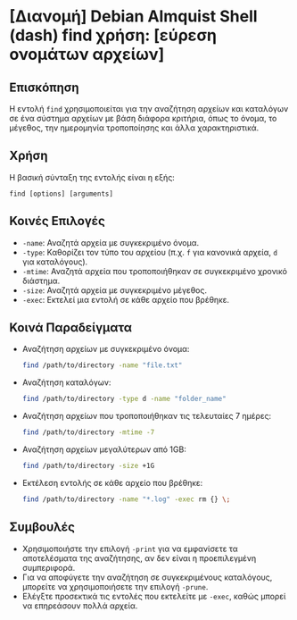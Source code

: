# [Διανομή] Debian Almquist Shell (dash) find χρήση: [εύρεση ονομάτων αρχείων]

## Επισκόπηση
Η εντολή `find` χρησιμοποιείται για την αναζήτηση αρχείων και καταλόγων σε ένα σύστημα αρχείων με βάση διάφορα κριτήρια, όπως το όνομα, το μέγεθος, την ημερομηνία τροποποίησης και άλλα χαρακτηριστικά.

## Χρήση
Η βασική σύνταξη της εντολής είναι η εξής:

```
find [options] [arguments]
```

## Κοινές Επιλογές
- `-name`: Αναζητά αρχεία με συγκεκριμένο όνομα.
- `-type`: Καθορίζει τον τύπο του αρχείου (π.χ. `f` για κανονικά αρχεία, `d` για καταλόγους).
- `-mtime`: Αναζητά αρχεία που τροποποιήθηκαν σε συγκεκριμένο χρονικό διάστημα.
- `-size`: Αναζητά αρχεία με συγκεκριμένο μέγεθος.
- `-exec`: Εκτελεί μια εντολή σε κάθε αρχείο που βρέθηκε.

## Κοινά Παραδείγματα
- Αναζήτηση αρχείων με συγκεκριμένο όνομα:
    ```bash
    find /path/to/directory -name "file.txt"
    ```

- Αναζήτηση καταλόγων:
    ```bash
    find /path/to/directory -type d -name "folder_name"
    ```

- Αναζήτηση αρχείων που τροποποιήθηκαν τις τελευταίες 7 ημέρες:
    ```bash
    find /path/to/directory -mtime -7
    ```

- Αναζήτηση αρχείων μεγαλύτερων από 1GB:
    ```bash
    find /path/to/directory -size +1G
    ```

- Εκτέλεση εντολής σε κάθε αρχείο που βρέθηκε:
    ```bash
    find /path/to/directory -name "*.log" -exec rm {} \;
    ```

## Συμβουλές
- Χρησιμοποιήστε την επιλογή `-print` για να εμφανίσετε τα αποτελέσματα της αναζήτησης, αν δεν είναι η προεπιλεγμένη συμπεριφορά.
- Για να αποφύγετε την αναζήτηση σε συγκεκριμένους καταλόγους, μπορείτε να χρησιμοποιήσετε την επιλογή `-prune`.
- Ελέγξτε προσεκτικά τις εντολές που εκτελείτε με `-exec`, καθώς μπορεί να επηρεάσουν πολλά αρχεία.
